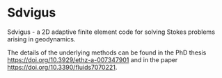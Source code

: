 Sdvigus
=======

Sdvigus - a 2D adaptive finite element code for solving Stokes problems arising in geodynamics.

The details of the underlying methods can be found in the PhD thesis https://doi.org/10.3929/ethz-a-007347901 and in the paper https://doi.org/10.3390/fluids7070221.

